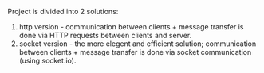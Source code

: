 Project is divided into 2 solutions:
1. http version - communication between clients + message transfer is done via HTTP requests between clients and server.
2. socket version - the more elegent and efficient solution; communication between clients + message transfer is done via socket communication (using socket.io).
